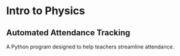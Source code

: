 # Intro to Physics
## Automated Attendance Tracking

A Python program designed to help teachers streamline attendance.
